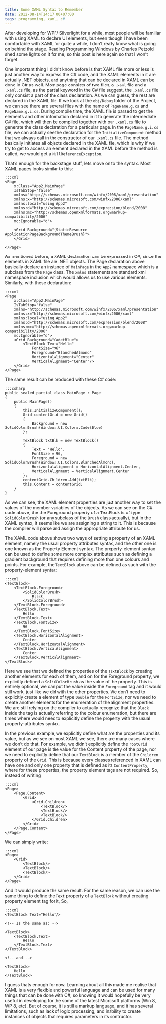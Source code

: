 ```yaml
---
title: Some XAML Syntax to Remember
date: 2012-08-14T14:17:00+07:00
tags: programming, xaml, c#
---
```


After developing for WPF/ Silverlight for a while, most people will be
familiar with using XAML to declare UI elements, but even though I have
been comfortable with XAML for quite a while, I don’t really know what
is going on behind the stage. Reading Programming Windows by Charles
Petzold shed some lights on it for me, so this post is here again so
that I won’t forget.

One important thing I didn't know before is that XAML file more or less is just
another way to express the C# code, and the XAML elements in it are
actually .NET objects, and anything that can be declared in XAML can be
done in C# as well. Most page consists of two files, a `.xaml` file and a
`.xaml.cs` file, as the partial keyword in the C# file suggest, the
`.xaml.cs` file only consist a part of the class declaration. As we can
guess, the rest are declared in the XAML file. If we look at the
`obj/Debug` folder of the Project, we can see there are several files with
the name of `PageName.g.cs` and `PageName.g.i.cs`. During compile time, the
XAML file is parsed to get the elements and other information declared
in it to generate the intermediate C# file, which will then be compiled
together with our `.xaml.cs` file to generate the class declaration for a
particular page. In the `PageName.g.i.cs` file, we can actually see the
declaration for the `InitializeComponent` method that we always call in
the constructor of our `.xaml.cs` file. The method basically initiates all
objects declared in the XAML file, which is why if we try to get to
access an element declared in the XAML before the method is called, we
would get a `NullReferenceException`.

That’s enough for the backstage stuff, lets move on to the syntax. Most
XAML pages looks similar to this:

    :::xml
    <Page
        x:Class="App2.MainPage"
        IsTabStop="false"
        xmlns="http://schemas.microsoft.com/winfx/2006/xaml/presentation"
        xmlns:x="http://schemas.microsoft.com/winfx/2006/xaml"
        xmlns:local="using:App2"
        xmlns:d="http://schemas.microsoft.com/expression/blend/2008"
        xmlns:mc="http://schemas.openxmlformats.org/markup-compatibility/2006"
        mc:Ignorable="d">

        <Grid Background="{StaticResource ApplicationPageBackgroundThemeBrush}">
        </Grid>

    </Page>

As mentioned before, a XAML declaration can be expressed in C#, since
the elements in XAML file are .NET objects. The Page declaration above
basically declare an instance of `MainPage` in the `App2` namespace which is
a subclass from the `Page` class. The `xmlns` statements are standard xml
namespace inclusion which would allows us to use various elements.
Similarly, with these declaration:

    :::xml
    <Page
        x:Class="App2.MainPage"
        IsTabStop="false"
        xmlns="http://schemas.microsoft.com/winfx/2006/xaml/presentation"
        xmlns:x="http://schemas.microsoft.com/winfx/2006/xaml"
        xmlns:local="using:App2"
        xmlns:d="http://schemas.microsoft.com/expression/blend/2008"
        xmlns:mc="http://schemas.openxmlformats.org/markup-compatibility/2006"
        mc:Ignorable="d">
        <Grid Background="CadetBlue">
            <TextBlock Text="Hello"
                FontSize="96"
                Foreground="BlanchedAlmond"
                HorizontalAlignment="Center"
                VerticalAlignment="Center"/>
        </Grid>
    </Page>

The same result can be produced with these C# code:

    :::csharp
    public sealed partial class MainPage : Page
    {
        public MainPage()
        {
            this.InitializeComponent();
            Grid contentGrid = new Grid()
            {
                Background = new SolidColorBrush(Windows.UI.Colors.CadetBlue)
            };

            TextBlock txtBlk = new TextBlock()
            {
                Text = "Hello",
                FontSize = 96,
                Foreground = new SolidColorBrush(Windows.UI.Colors.BlanchedAlmond),
                HorizontalAlignment = HorizontalAlignment.Center,
                VerticalAlignment = VerticalAlignment.Center
            };
            contentGrid.Children.Add(txtBlk);
            this.Content = contentGrid;
        }
    }

As we can see, the XAML element properties are just another way to set
the values of the member variables of the objects. As we can see on the
C# code above, the the Foreground property of a TextBlock is of type
`SolidColorBrush` (or any subclass of the `Brush` class actually), but in
the XAML syntax, it seems like we are assigning a string to it. This is
because the compiler will parse and assign the appropriate attribute for
us.

The XAML code above shows two ways of setting a property of an XAML
element, namely the usual property attributes syntax, and the other one
is one known as the Property Element syntax. The property-element syntax
can be used to define some more complex attributes such as defining a
gradient background that requires defining more than one colours and
points. For example, the `TextBlock` above can be defined as such with the
property-element syntax:

    :::xml
    <TextBlock>
        <TextBlock.Foreground>
            <SolidColorBrush>
                Black
            </SolidColorBrush>
        </TextBlock.Foreground>
        <TextBlock.Text>
            Hello
        </TextBlock.Text>
        <TextBlock.FontSize>
            96
        </TextBlock.FontSize>
        <TextBlock.HorizontalAlignment>
            Center
        </TextBlock.HorizontalAlignment>
        <TextBlock.VerticalAlignment>
            Center
        </TextBlock.VerticalAlignment>
    </TextBlock>

Here we see that we defined the properties of the `TextBlock` by creating
another elements for each of them, and on for the Foreground property,
we explicitly defined a `SolidColorBrush` as the value of the property.
This is entirely optional, we can put the value inside the `Foreground`
tag and it would still work, just like we did with the other properties.
We don’t need to explicitly create a element of type `Double` for the
`FontSize`, nor we need to create another elements for the enumeration of
the alignment properties. We are still relying on the compiler to
actually recognize that the `Black` inside the tag is actually referring
to the colour enumeration, but there are times where would need to
explicitly define the property with the usual property-attributes
syntax.

In the previous example, we explicitly define what are the properties
and its value, but as we see on most XAML we see, there are many cases
where we don’t do that. For example, we didn’t explicitly define the
`rootGrid` element of our page is the value for the Content property of
the page, nor we need to explicitly define that our `TextBlock` is a
member of the `Children` property of the `Grid`. This is because every
classes referenced in XAML can have one and only one property that is
defined as its `ContentProperty`, where for these properties, the property
element tags are not required. So, instead of writing

    :::xml
    <Page>
        <Page.Content>
            <Grid>
                <Grid.Children>
                    <TextBlock/>
                    <TextBlock/>
                    <TextBlock/>
                </Grid.Children>
            </Grid>
        </Page.Content>
    </Page>

We can simply write:

    :::xml
    <Page>
        <Grid>
            <TextBlock/>
            <TextBlock/>
            <TextBlock/>
        </Grid>
    </Page>

And it would produce the same result. For the same reason, we can use
the same thing to define the `Text` property of a `TextBlock` without
creating property element tag for it, So,

    :::xml
    <TextBlock Text="Hello"/>

    <!-- Is the same as: -->

    <TextBlock>
        <TextBlock.Text>
            Hello
        </TextBlock.Text>
    </TextBlock>

    <!-- and -->

    <TextBlock>
        Hello
    </TextBlock>


I guess thats enough for now. Learning about all this made me realise
that XAML is a very flexible and powerful language and can
be used for many things that can be done with C#, so knowing it would hopefully
be very useful in developing for the some of the latest Microsoft platforms (Win 8, WP 8, etc).
But of course, it is still a markup language, and it has several limitations,
such as lack of logic processing, and inability to create instances of objects that requires
parameters in its contructor.
